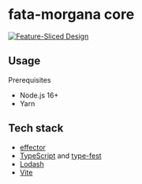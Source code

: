 # fata-morgana core

[![Feature-Sliced Design][shields-fsd-pain]](https://feature-sliced.design/)

## Usage

Prerequisites
- Node.js 16+
- Yarn

## Tech stack

- [effector](https://effector.dev/)
- [TypeScript](https://www.typescriptlang.org/) and [type-fest](https://github.com/sindresorhus/type-fest)
- [Lodash](https://lodash.com/)
- [Vite](https://vitejs.dev/)

[shields-fsd-pain]: https://img.shields.io/badge/Feature--Sliced-Design?labelColor=262224&color=F92672&logoWidth=20&logo=data:image/png;base64,iVBORw0KGgoAAAANSUhEUgAAABQAAAAaCAYAAAC3g3x9AAAACXBIWXMAAALFAAACxQGJ1n/vAAAAAXNSR0IArs4c6QAAAARnQU1BAACxjwv8YQUAAABHSURBVHgB7dKxCQAgDETR08ZNHNBBHNBNrBQFuyCCKQK5V6QMfBJAWVij5zLwKbW6d0VYx2TZyXnBKxvEZJnDx2bylf1kdRM6tiAZsruQ/QAAAABJRU5ErkJggg==
